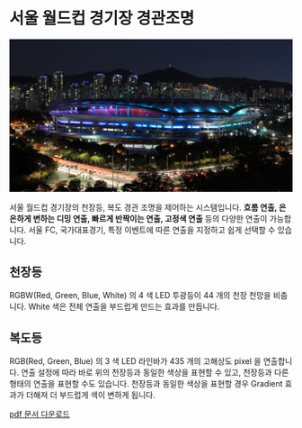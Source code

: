 # 서울 월드컵 경기장 경관조명
![경기장 전경](image/total.jpg)

서울 월드컵 경기장의 천장등, 복도 경관 조명을 제어하는 시스템입니다.
**흐름 연출, 은은하게 변하는 디밍 연출, 빠르게 반짝이는 연출, 고정색 연출** 등의 다양한 연출이 가능합니다.
서울 FC, 국가대표경기, 특정 이벤트에 따른 연출을 지정하고 쉽게 선택할 수 있습니다.

## 천장등
RGBW(Red, Green, Blue, White) 의 4 색 LED 투광등이 44 개의 천장 천망을 비춥니다.
White 색은 전체 연출을 부드럽게 만드는 효과를 만듭니다.

## 복도등
RGB(Red, Green, Blue) 의 3 색 LED 라인바가 435 개의 고해상도 pixel 을 연출합니다.
연출 설정에 따라 바로 위의 천장등과 동일한 색상을 표현할 수 있고, 천장등과 다른 형태의 연출을 표현할 수도 있습니다.
천장등과 동일한 색상을 표현할 경우 Gradient 효과가 더해져 더 부드럽게 색이 변하게 됩니다.

[pdf 문서 다운로드](seoulExternalLight_v1.0.pdf)